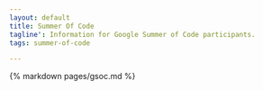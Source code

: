 ```yaml
---
layout: default
title: Summer Of Code
tagline': Information for Google Summer of Code participants.
tags: summer-of-code

---
```


<div class="col-md-12">
  <div class="panel panel-default">
    <span class="edit-link pull-right">
      <a href="{% edit_url pages/gsoc.md %}" target="_blank">
        <i class="fa fa-edit"></i>
      </a>
    </span>  
    <div class="panel-body">
      {% markdown pages/gsoc.md %}
    </div>
  </div>
</div>
